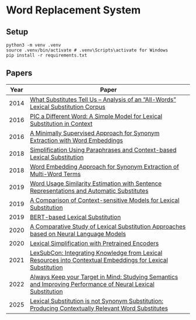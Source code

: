 # Word Replacement System

## Setup
```
python3 -m venv .venv
source .venv/bin/activate # .venv\Scripts\activate for Windows
pip install -r requirements.txt
```

## Papers
| Year | Paper
| ---- | -----
| 2014 | [What Substitutes Tell Us – Analysis of an “All-Words” Lexical Substitution Corpus](https://aclanthology.org/E14-1057.pdf)
| 2016 | [PIC a Different Word: A Simple Model for Lexical Substitution in Context](https://aclanthology.org/N16-1131.pdf)
| 2016 | [A Minimally Supervised Approach for Synonym Extraction with Word Embeddings](http://archive.sciendo.com/PRALIN/pralin.2016.105.issue-1/pralin-2016-0006/pralin-2016-0006.pdf)
| 2018 | [Simplification Using Paraphrases and Context-based Lexical Substitution](https://aclanthology.org/N18-1019.pdf)
| 2018 | [Word Embedding Approach for Synonym Extraction of Multi-Word Terms](https://aclanthology.org/L18-1045.pdf)
| 2019 | [Word Usage Similarity Estimation with Sentence Representations and Automatic Substitutes](https://arxiv.org/pdf/1905.08377)
| 2019 | [A Comparison of Context-sensitive Models for Lexical Substitution](https://aclanthology.org/W19-0423.pdf)
| 2019 | [BERT-based Lexical Substitution](https://scispace.com/pdf/bert-based-lexical-substitution-5exma7z6jr.pdf)
| 2020 | [A Comparative Study of Lexical Substitution Approaches based on Neural Language Models](https://arxiv.org/pdf/2006.00031)
| 2020 | [Lexical Simplification with Pretrained Encoders](http://arxiv.org/pdf/1907.06226)
| 2021 | [LexSubCon: Integrating Knowledge from Lexical Resources into Contextual Embeddings for Lexical Substitution](https://arxiv.org/pdf/2107.05132)
| 2022 | [Always Keep your Target in Mind: Studying Semantics and Improving Performance of Neural Lexical Substitution](https://aclanthology.org/2020.coling-main.107.pdf)
| 2025 | [Lexical Substitution is not Synonym Substitution: Producing Contextually Relevant Word Substitutes](https://arxiv.org/pdf/2502.04173)
